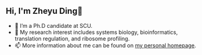 ## Hi, I'm Zheyu Ding🤝
- 🔭 I’m a Ph.D candidate at SCU.
- 🤔 My research interest includes systems biology, bioinformatics, translation regulation, and ribosome profiling.
- 📫 More information about me can be found on [my personal homepage](https://zheyu-ding.github.io/).

<!--
**Zheyu-Ding/Zheyu-Ding** is a ✨ _special_ ✨ repository because its `README.md` (this file) appears on your GitHub profile.

Here are some ideas to get you started:

- 🔭 I’m currently working on ...
- 🌱 I’m currently learning ...
- 👯 I’m looking to collaborate on ...
- 🤔 I’m looking for help with ...
- 💬 Ask me about ...
- 📫 How to reach me: ...
- 😄 Pronouns: ...
- ⚡ Fun fact: ...
-->
